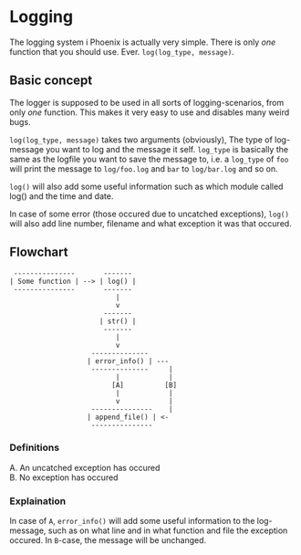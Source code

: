Logging
=======

The logging system i Phoenix is actually very simple. There is only *one*
function that you should use. Ever. `log(log_type, message)`.


## Basic concept

The logger is supposed to be used in all sorts of logging-scenarios, from
only *one* function. This makes it very easy to use and disables many weird
bugs.

`log(log_type, message)` takes two arguments (obviously), The type of
log-message you want to log and the message it self. `log_type` is
basically the same as the logfile you want to save the message to, i.e. a
`log_type` of `foo` will print the message to `log/foo.log` and `bar` to
`log/bar.log` and so on.

`log()` will also add some useful information such as which module called
log() and the time and date.

In case of some error (those occured due to uncatched exceptions), `log()`
will also add line number, filename and what exception it was that occured.


## Flowchart

     ---------------       -------
    | Some function | --> | log() |
     ---------------       -------
                              |
                              v
                           -------
                          | str() |
                           -------
                              |
                              v
                        -------------- 
                       | error_info() | ---
                        --------------     |
                              |            |
                             [A]          [B]
                              |            |
                              v            |
                        ---------------    |
                       | append_file() | <-
                        ---------------

### Definitions

  A. An uncatched exception has occured  
  B. No exception has occured


### Explaination

In case of `A`, `error_info()` will add some useful information to the
log-message, such as on what line and in what function and file the exception
occured. In `B`-case, the message will be unchanged.
